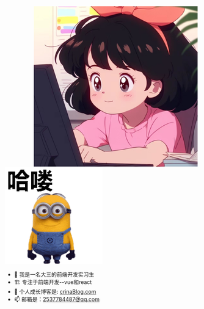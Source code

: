 <img align="right" src="./image/07131504_00.jpg" height="420" />


![Alt text](2A3ED0F4.gif)

- 🌱 我是一名大三的前端开发实习生
- 🏗 专注于前端开发--vue和react
- 💬 个人成长博客是: [crinaBlog.com](https://crina.jc-meet.cn/)
- 📫 邮箱是：2537784487@qq.com



